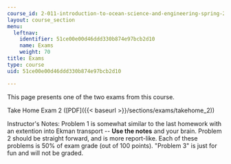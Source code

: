 ```yaml
---
course_id: 2-011-introduction-to-ocean-science-and-engineering-spring-2006
layout: course_section
menu:
  leftnav:
    identifier: 51ce00e00d46ddd330b874e97bcb2d10
    name: Exams
    weight: 70
title: Exams
type: course
uid: 51ce00e00d46ddd330b874e97bcb2d10

---
```


This page presents one of the two exams from this course.

Take Home Exam 2 ([PDF]({{< baseurl >}}/sections/exams/takehome_2))

Instructor's Notes: Problem 1 is somewhat similar to the last homework with an extention into Ekman transport -- **Use the notes** and your brain. Problem 2 should be straight forward, and is more report-like. Each of these problems is 50% of exam grade (out of 100 points). "Problem 3" is just for fun and will not be graded.